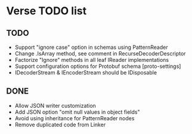 Verse TODO list
===============

TODO
----

- Support "ignore case" option in schemas using PatternReader
- Change .IsArray method, see comment in RecurseDecoderDescriptor
- Factorize "Ignore" methods in all leaf IReader implementations
- Support configuration options for Protobuf schema [proto-settings]
- IDecoderStream & IEncoderStream should be IDisposable

DONE
----

- Allow JSON writer customization
- Add JSON option "omit null values in object fields"
- Avoid using inheritance for PatternReader nodes
- Remove duplicated code from Linker
